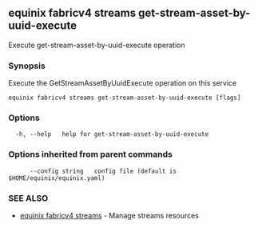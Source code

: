 ## equinix fabricv4 streams get-stream-asset-by-uuid-execute

Execute get-stream-asset-by-uuid-execute operation

### Synopsis

Execute the GetStreamAssetByUuidExecute operation on this service

```
equinix fabricv4 streams get-stream-asset-by-uuid-execute [flags]
```

### Options

```
  -h, --help   help for get-stream-asset-by-uuid-execute
```

### Options inherited from parent commands

```
      --config string   config file (default is $HOME/equinix/equinix.yaml)
```

### SEE ALSO

* [equinix fabricv4 streams](equinix_fabricv4_streams.md)	 - Manage streams resources

